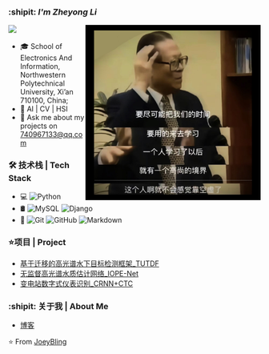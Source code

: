 

### :shipit: ***I'm Zheyong Li***

<img align="right"  width=350 src="https://github.com/lijinchao98/lijinchao98/blob/main/pic/xuexi.jpg" />

<a href="https://github.com/anuraghazra/github-readme-stats">
  <img align="righr" src="https://github-readme-stats.vercel.app/api/pin/?username=lijinchao98&repo=github-readme-stats" />
</a>

- 🎓 School of Electronics And Information, Northwestern Polytechnical University, Xi’an 710100, China;
- 🌱 AI | CV | HSI 
- 💬 Ask me about my projects on [740967133@qq.com](mailto:740967133@qq.com)

### 🛠 技术栈 | Tech Stack

- 💻  ![Python](https://img.shields.io/badge/-Python-brightgreen)
- 🛢  ![MySQL](https://img.shields.io/badge/-MySQL-333333?style=flat&logo=mysql) ![Django](https://img.shields.io/badge/-Django-orange) 
- 🔧  ![Git](https://img.shields.io/badge/-Git-333333?style=flat&logo=git)
![GitHub](https://img.shields.io/badge/-GitHub-333333?style=flat&logo=github)
![Markdown](https://img.shields.io/badge/-Markdown-333333?style=flat&logo=markdown)

### ⭐项目 | Project
- [基于迁移的高光谱水下目标检测框架_TUTDF](https://github.com/lijinchao98/TUTDF)
- [无监督高光谱水质估计网络_IOPE-Net](https://github.com/lijinchao98/IOPE-Net)
- [变电站数字式仪表识别_CRNN+CTC](https://github.com/lijinchao98/digital_pred_func)

### :shipit: 关于我 | About Me
- [博客](http://lizheyong.com)


⭐️ From [JoeyBling](https://github.com/lijinchao98)
